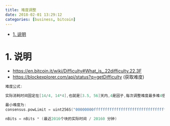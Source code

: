 ```yaml
---
title: 难度调整
date: 2018-02-01 13:29:12
categories: [business, bitcoin]
---
```


<!-- TOC -->

- [1. 说明](#1-说明)

<!-- /TOC -->

# 1. 说明

* https://en.bitcoin.it/wiki/Difficulty#What_is_.22difficulty.22.3F
* https://blockexplorer.com/api/status?q=getDifficulty (获取难度)

```c++
难度公式:

实际消耗时间固定在[14/4, 14*4],也就是[3.5, 56]天内,4是因子,每次调整难度最多难4倍或最多容易4倍

最小难度为:
consensus.powLimit = uint256S("00000000ffffffffffffffffffffffffffffffffffffffffffffffffffffffff");

nBits = nBits * (最近2016个块的实际时间 / 20160 分钟)

```

